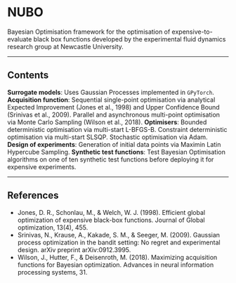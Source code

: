 # NUBO
Bayesian Optimisation framework for the optimisation of expensive-to-evaluate black box functions developed by the experimental fluid dynamics research group at Newcastle University.

***

## Contents
**Surrogate models**: Uses Gaussian Processes implemented in `GPyTorch`.
**Acquisition function**: Sequential single-point optimisation via analytical Expected Improvement (Jones et al., 1998) and Upper Confidence Bound (Srinivas et al., 2009). Parallel and asynchronous multi-point optimisation via Monte Carlo Sampling (Wilson et al., 2018).
**Optimisers**: Bounded deterministic optimisation via multi-start L-BFGS-B. Constraint deterministic optimisation via multi-start SLSQP. Stochastic optimisation via Adam.
**Design of experiments**: Generation of initial data points via Maximin Latin Hypercube Sampling.
**Synthetic test functions**: Test Bayesian Optimisation algorithms on one of ten synthetic test functions before deploying it for expensive experiments.

***

## References
- Jones, D. R., Schonlau, M., & Welch, W. J. (1998). Efficient global optimization of expensive black-box functions. Journal of Global optimization, 13(4), 455.
- Srinivas, N., Krause, A., Kakade, S. M., & Seeger, M. (2009). Gaussian process optimization in the bandit setting: No regret and experimental design. arXiv preprint arXiv:0912.3995.
- Wilson, J., Hutter, F., & Deisenroth, M. (2018). Maximizing acquisition functions for Bayesian optimization. Advances in neural information processing systems, 31.
